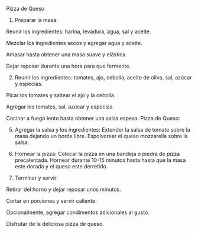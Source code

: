 Pizza de Queso
1. Preparar la masa:

Reunir los ingredientes: harina, levadura, agua, sal y aceite.

Mezclar los ingredientes secos y agregar agua y aceite.

Amasar hasta obtener una masa suave y elástica.

Dejar reposar durante una hora para que fermente.

2. Reunir los ingredientes: tomates, ajo, cebolla, aceite de oliva, sal, azúcar y especias.

Picar los tomates y saltear el ajo y la cebolla.

Agregar los tomates, sal, azúcar y especias.

Cocinar a fuego lento hasta obtener una salsa espesa.
Pizza de Queso:

5. Agregar la salsa y los ingredientes:
Extender la salsa de tomate sobre la masa dejando un borde libre.
Espolvorear el queso mozzarella sobre la salsa.
6. Hornear la pizza:
Colocar la pizza en una bandeja o piedra de pizza precalentada.
Hornear durante 10-15 minutos hasta hasta que la masa este dorada y el queso este derretido.

7. Terminar y servir:

Retirar del horno y dejar reposar unos minutos.

Cortar en porciones y servir caliente.

Opcionalmente, agregar condimentos adicionales al gusto.

Disfrutar de la deliciosa pizza de queso.

